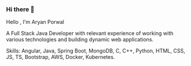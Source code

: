 ### Hi there 👋

Hello , I'm Aryan Porwal 

A Full Stack Java Developer with relevant experience of working with various technologies and building dynamic web applications.

Skills: Angular, Java, Spring Boot, MongoDB, C, C++, Python, HTML, CSS, JS, TS, Bootstrap, AWS, Docker, Kubernetes.
